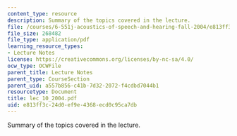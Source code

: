 ```yaml
---
content_type: resource
description: Summary of the topics covered in the lecture.
file: /courses/6-551j-acoustics-of-speech-and-hearing-fall-2004/e813ff3c24d0ef9e4368ecd0c95ca7db_lec_10_2004.pdf
file_size: 268482
file_type: application/pdf
learning_resource_types:
- Lecture Notes
license: https://creativecommons.org/licenses/by-nc-sa/4.0/
ocw_type: OCWFile
parent_title: Lecture Notes
parent_type: CourseSection
parent_uid: a557b856-c41b-7d32-2072-f4cdbd7044b1
resourcetype: Document
title: lec_10_2004.pdf
uid: e813ff3c-24d0-ef9e-4368-ecd0c95ca7db
---
```

Summary of the topics covered in the lecture.